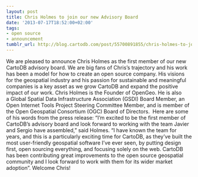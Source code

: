 ```yaml
---
layout: post
title: Chris Holmes to join our new Advisory Board
date: '2013-07-17T18:52:00+02:00'
tags:
- open source
- announcement
tumblr_url: http://blog.cartodb.com/post/55700891855/chris-holmes-to-join-our-new-advisory-board
---
```


We are pleased to announce Chris Holmes as the first member of our new CartoDB advisory board. We are big fans of Chris’s trajectory and his work has been a model for how to create an open source company. His visions for the geospatial industry and his passion for sustainable and meaningful companies is a key asset as we grow CartoDB and expand the positive impact of our work.
Chris Holmes is the Founder of OpenGeo. He is also a Global Spatial Data Infrastructure Association (GSDI) Board Member, an Open Internet Tools Project Steering Committee Member, and is member of the Open Geospatial Consortium (OGC) Board of Directors. 
Here are some of his words from the press release:
“I’m excited to be the first member of CartoDB’s advisory board and look forward to working with the team Javier and Sergio have assembled,” said Holmes. “I have known the team for years, and this is a particularly exciting time for CartoDB, as they’ve built the most user-friendly geospatial software I’ve ever seen, by putting design first, open sourcing everything, and focusing solely on the web. CartoDB has been contributing great improvements to the open source geospatial community and I look forward to work with them for its wider market adoption”.
Welcome Chris!
